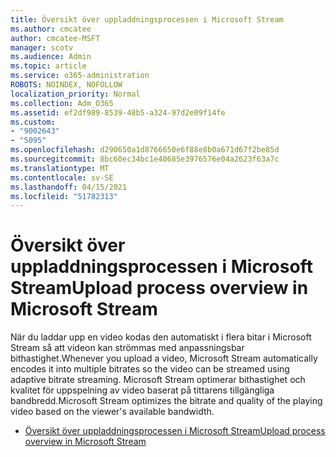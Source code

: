 ```yaml
---
title: Översikt över uppladdningsprocessen i Microsoft Stream
ms.author: cmcatee
author: cmcatee-MSFT
manager: scotv
ms.audience: Admin
ms.topic: article
ms.service: o365-administration
ROBOTS: NOINDEX, NOFOLLOW
localization_priority: Normal
ms.collection: Adm_O365
ms.assetid: ef2df989-8539-48b5-a324-97d2e09f14fe
ms.custom:
- "9002643"
- "5095"
ms.openlocfilehash: d290650a1d8766650e6f88e8b0a671d67f2be85d
ms.sourcegitcommit: 8bc60ec34bc1e40685e3976576e04a2623f63a7c
ms.translationtype: MT
ms.contentlocale: sv-SE
ms.lasthandoff: 04/15/2021
ms.locfileid: "51782313"
---
```

# <a name="upload-process-overview-in-microsoft-stream"></a><span data-ttu-id="07723-102">Översikt över uppladdningsprocessen i Microsoft Stream</span><span class="sxs-lookup"><span data-stu-id="07723-102">Upload process overview in Microsoft Stream</span></span>

<span data-ttu-id="07723-103">När du laddar upp en video kodas den automatiskt i flera bitar i Microsoft Stream så att videon kan strömmas med anpassningsbar bithastighet.</span><span class="sxs-lookup"><span data-stu-id="07723-103">Whenever you upload a video, Microsoft Stream automatically encodes it into multiple bitrates so the video can be streamed using adaptive bitrate streaming.</span></span> <span data-ttu-id="07723-104">Microsoft Stream optimerar bithastighet och kvalitet för uppspelning av video baserat på tittarens tillgängliga bandbredd.</span><span class="sxs-lookup"><span data-stu-id="07723-104">Microsoft Stream optimizes the bitrate and quality of the playing video based on the viewer's available bandwidth.</span></span>

- [<span data-ttu-id="07723-105">Översikt över uppladdningsprocessen i Microsoft Stream</span><span class="sxs-lookup"><span data-stu-id="07723-105">Upload process overview in Microsoft Stream</span></span>](https://docs.microsoft.com/stream/upload-process-overview)
